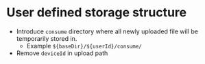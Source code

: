 # User defined storage structure

* Introduce `consume` directory where all newly uploaded file will be temporarily stored in.
  * Example `${baseDir}/${userId}/consume/` 
* Remove `deviceId` in upload path
